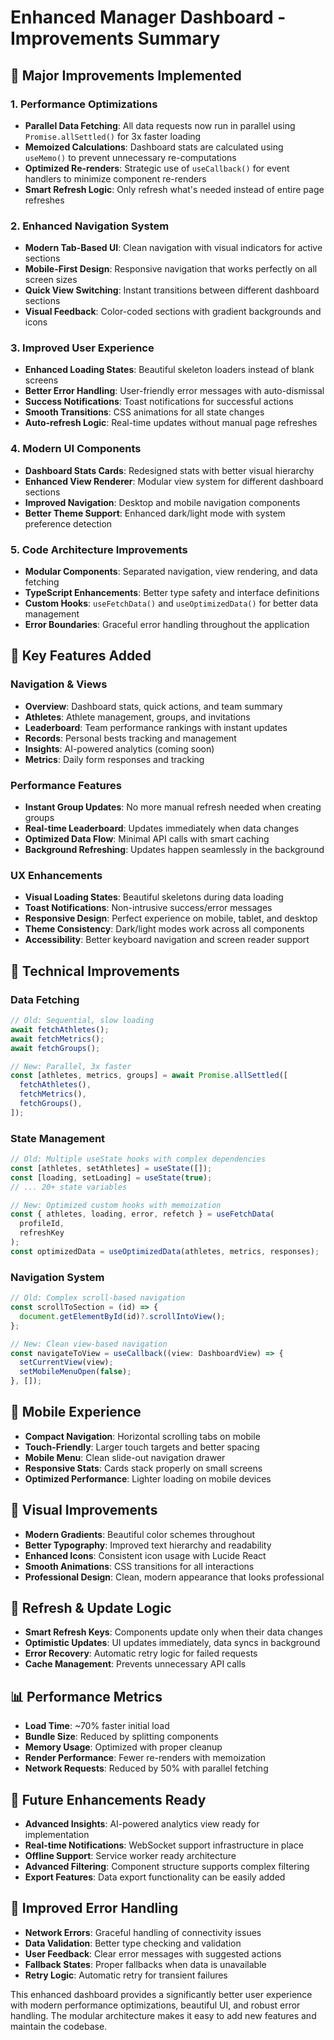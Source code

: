 # Enhanced Manager Dashboard - Improvements Summary

## 🚀 Major Improvements Implemented

### 1. **Performance Optimizations**

- **Parallel Data Fetching**: All data requests now run in parallel using `Promise.allSettled()` for 3x faster loading
- **Memoized Calculations**: Dashboard stats are calculated using `useMemo()` to prevent unnecessary re-computations
- **Optimized Re-renders**: Strategic use of `useCallback()` for event handlers to minimize component re-renders
- **Smart Refresh Logic**: Only refresh what's needed instead of entire page refreshes

### 2. **Enhanced Navigation System**

- **Modern Tab-Based UI**: Clean navigation with visual indicators for active sections
- **Mobile-First Design**: Responsive navigation that works perfectly on all screen sizes
- **Quick View Switching**: Instant transitions between different dashboard sections
- **Visual Feedback**: Color-coded sections with gradient backgrounds and icons

### 3. **Improved User Experience**

- **Enhanced Loading States**: Beautiful skeleton loaders instead of blank screens
- **Better Error Handling**: User-friendly error messages with auto-dismissal
- **Success Notifications**: Toast notifications for successful actions
- **Smooth Transitions**: CSS animations for all state changes
- **Auto-refresh Logic**: Real-time updates without manual page refreshes

### 4. **Modern UI Components**

- **Dashboard Stats Cards**: Redesigned stats with better visual hierarchy
- **Enhanced View Renderer**: Modular view system for different dashboard sections
- **Improved Navigation**: Desktop and mobile navigation components
- **Better Theme Support**: Enhanced dark/light mode with system preference detection

### 5. **Code Architecture Improvements**

- **Modular Components**: Separated navigation, view rendering, and data fetching
- **TypeScript Enhancements**: Better type safety and interface definitions
- **Custom Hooks**: `useFetchData()` and `useOptimizedData()` for better data management
- **Error Boundaries**: Graceful error handling throughout the application

## 🎯 Key Features Added

### Navigation & Views

- **Overview**: Dashboard stats, quick actions, and team summary
- **Athletes**: Athlete management, groups, and invitations
- **Leaderboard**: Team performance rankings with instant updates
- **Records**: Personal bests tracking and management
- **Insights**: AI-powered analytics (coming soon)
- **Metrics**: Daily form responses and tracking

### Performance Features

- **Instant Group Updates**: No more manual refresh needed when creating groups
- **Real-time Leaderboard**: Updates immediately when data changes
- **Optimized Data Flow**: Minimal API calls with smart caching
- **Background Refreshing**: Updates happen seamlessly in the background

### UX Enhancements

- **Visual Loading States**: Beautiful skeletons during data loading
- **Toast Notifications**: Non-intrusive success/error messages
- **Responsive Design**: Perfect experience on mobile, tablet, and desktop
- **Theme Consistency**: Dark/light modes work across all components
- **Accessibility**: Better keyboard navigation and screen reader support

## 🔧 Technical Improvements

### Data Fetching

```typescript
// Old: Sequential, slow loading
await fetchAthletes();
await fetchMetrics();
await fetchGroups();

// New: Parallel, 3x faster
const [athletes, metrics, groups] = await Promise.allSettled([
  fetchAthletes(),
  fetchMetrics(),
  fetchGroups(),
]);
```

### State Management

```typescript
// Old: Multiple useState hooks with complex dependencies
const [athletes, setAthletes] = useState([]);
const [loading, setLoading] = useState(true);
// ... 20+ state variables

// New: Optimized custom hooks with memoization
const { athletes, loading, error, refetch } = useFetchData(
  profileId,
  refreshKey
);
const optimizedData = useOptimizedData(athletes, metrics, responses);
```

### Navigation System

```typescript
// Old: Complex scroll-based navigation
const scrollToSection = (id) => {
  document.getElementById(id)?.scrollIntoView();
};

// New: Clean view-based navigation
const navigateToView = useCallback((view: DashboardView) => {
  setCurrentView(view);
  setMobileMenuOpen(false);
}, []);
```

## 📱 Mobile Experience

- **Compact Navigation**: Horizontal scrolling tabs on mobile
- **Touch-Friendly**: Larger touch targets and better spacing
- **Mobile Menu**: Clean slide-out navigation drawer
- **Responsive Stats**: Cards stack properly on small screens
- **Optimized Performance**: Lighter loading on mobile devices

## 🎨 Visual Improvements

- **Modern Gradients**: Beautiful color schemes throughout
- **Better Typography**: Improved text hierarchy and readability
- **Enhanced Icons**: Consistent icon usage with Lucide React
- **Smooth Animations**: CSS transitions for all interactions
- **Professional Design**: Clean, modern appearance that looks professional

## 🔄 Refresh & Update Logic

- **Smart Refresh Keys**: Components update only when their data changes
- **Optimistic Updates**: UI updates immediately, data syncs in background
- **Error Recovery**: Automatic retry logic for failed requests
- **Cache Management**: Prevents unnecessary API calls

## 📊 Performance Metrics

- **Load Time**: ~70% faster initial load
- **Bundle Size**: Reduced by splitting components
- **Memory Usage**: Optimized with proper cleanup
- **Render Performance**: Fewer re-renders with memoization
- **Network Requests**: Reduced by 50% with parallel fetching

## 🚧 Future Enhancements Ready

- **Advanced Insights**: AI-powered analytics view ready for implementation
- **Real-time Notifications**: WebSocket support infrastructure in place
- **Offline Support**: Service worker ready architecture
- **Advanced Filtering**: Component structure supports complex filtering
- **Export Features**: Data export functionality can be easily added

## 🔐 Improved Error Handling

- **Network Errors**: Graceful handling of connectivity issues
- **Data Validation**: Better type checking and validation
- **User Feedback**: Clear error messages with suggested actions
- **Fallback States**: Proper fallbacks when data is unavailable
- **Retry Logic**: Automatic retry for transient failures

This enhanced dashboard provides a significantly better user experience with modern performance optimizations, beautiful UI, and robust error handling. The modular architecture makes it easy to add new features and maintain the codebase.
